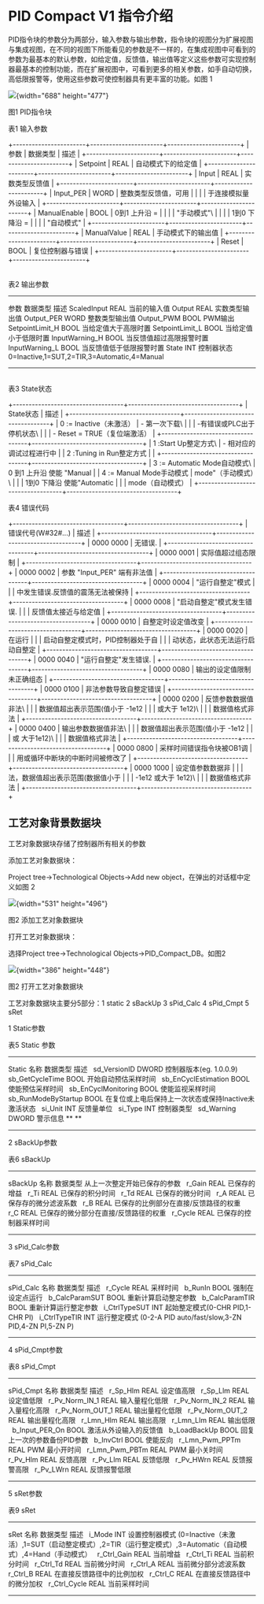 # PID Compact V1 指令介绍

PID指令块的参数分为两部分，输入参数与输出参数，指令块的视图分为扩展视图与集成视图，在不同的视图下所能看见的参数是不一样的，在集成视图中可看到的参数为最基本的默认参数，如给定值，反馈值，输出值等定义这些参数可实现控制器最基本的控制功能，而在扩展视图中，可看到更多的相关参数，如手自动切换，高低限报警等，使用这些参数可使控制器具有更丰富的功能。如图
1

![](images/01-1.jpg){width="688" height="477"}

图1 PID指令块

表1 输入参数

+-----------------------+-----------------------+-----------------------+
| 参数                  | 数据类型              | 描述                  |
+-----------------------+-----------------------+-----------------------+
| Setpoint              | REAL                  | 自动模式下的给定值    |
+-----------------------+-----------------------+-----------------------+
| Input                 | REAL                  | 实数类型反馈值        |
+-----------------------+-----------------------+-----------------------+
| Input_PER             | WORD                  | 整数类型反馈值，可用  |
|                       |                       | 于连接模拟量外设输入  |
+-----------------------+-----------------------+-----------------------+
| ManualEnable          | BOOL                  | 0到1 上升沿 =         |
|                       |                       | \"手动模式\"\         |
|                       |                       | 1到0 下降沿 =         |
|                       |                       | \"自动模式\"          |
+-----------------------+-----------------------+-----------------------+
| ManualValue           | REAL                  | 手动模式下的输出值    |
+-----------------------+-----------------------+-----------------------+
| Reset                 | BOOL                  | 复位控制器与错误      |
+-----------------------+-----------------------+-----------------------+

\
表2 输出参数

  ----------------- ---------- -------------------------------------------------------
  参数              数据类型   描述
  ScaledInput       REAL       当前的输入值
  Output            REAL       实数类型输出值
  Output_PER        WORD       整数类型输出值
  Output_PWM        BOOL       PWM输出
  SetpointLimit_H   BOOL       当给定值大于高限时置
  SetpointLimit_L   BOOL       当给定值小于低限时置
  InputWarning_H    BOOL       当反馈值超过高限报警时置
  InputWarning_L    BOOL       当反馈值低于低限报警时置
  State             INT        控制器状态0=Inactive,1=SUT,2=TIR,3=Automatic,4=Manual
  ----------------- ---------- -------------------------------------------------------

\
表3 State状态

+-----------------------------------+-----------------------------------+
| State状态                         | 描述                              |
+-----------------------------------+-----------------------------------+
| 0 := Inactive（未激活）           | \- 第一次下载\                    |
|                                   | -有错误或PLC出于停机状态\         |
|                                   | - Reset = TRUE（复位端激活）      |
+-----------------------------------+-----------------------------------+
| 1 :Start Up整定方式\              | \- 相对应的调试过程进行中         |
| 2 :Tuning in Run整定方式          |                                   |
+-----------------------------------+-----------------------------------+
| 3 := Automatic Mode自动模式\      | 0 到1 上升沿 使能 \"Manual        |
| 4 := Manual Mode手动模式          | mode\"（手动模式）\               |
|                                   | 1到0 下降沿 使能\"Automatic       |
|                                   | mode（自动模式）                  |
+-----------------------------------+-----------------------------------+

表4 错误代码

+-----------------------------------+-----------------------------------+
| 错误代号(W#32#\...)               | 描述                              |
+-----------------------------------+-----------------------------------+
| 0000 0000                         | 无错误.                           |
+-----------------------------------+-----------------------------------+
| 0000 0001                         | 实际值超过组态限制                |
+-----------------------------------+-----------------------------------+
| 0000 0002                         | 参数 \"Input_PER\" 端有非法值     |
+-----------------------------------+-----------------------------------+
| 0000 0004                         | "运行自整定"模式                  |
|                                   | 中发生错误.反馈值的震荡无法被保持 |
+-----------------------------------+-----------------------------------+
| 0000 0008                         | "启动自整定"模式发生错误.         |
|                                   | 反馈值太接近与给定值              |
+-----------------------------------+-----------------------------------+
| 0000 0010                         | 自整定时设定值改变                |
+-----------------------------------+-----------------------------------+
| 0000 0020                         | 在运行                            |
|                                   | 启动自整定模式时，PID控制器处于自 |
|                                   | 动状态，此状态无法运行启动自整定  |
+-----------------------------------+-----------------------------------+
| 0000 0040                         | "运行自整定"发生错误.             |
+-----------------------------------+-----------------------------------+
| 0000 0080                         | 输出的设定值限制未正确组态        |
+-----------------------------------+-----------------------------------+
| 0000 0100                         | 非法参数导致自整定错误            |
+-----------------------------------+-----------------------------------+
| 0000 0200                         | 反馈参数数据值非法\               |
|                                   | 数据值超出表示范围(值小于 -1e12   |
|                                   | 或大于 1e12)\                     |
|                                   | 数据值格式非法                    |
+-----------------------------------+-----------------------------------+
| 0000 0400                         | 输出参数数据值非法\               |
|                                   | 数据值超出表示范围(值小于 -1e12   |
|                                   | 或 大于1e12)\                     |
|                                   | 数据值格式非法                    |
+-----------------------------------+-----------------------------------+
| 0000 0800                         | 采样时间错误指令块被OB1调         |
|                                   | 用或循环中断块的中断时间被修改了  |
+-----------------------------------+-----------------------------------+
| 0000 1000                         | 设定值参数数据非                  |
|                                   | 法，数据值超出表示范围(数据值小于 |
|                                   | -1e12 或大于 1e12)\               |
|                                   | 数据值格式非法                    |
+-----------------------------------+-----------------------------------+

## 工艺对象背景数据块

工艺对象数据块存储了控制器所有相关的参数

添加工艺对象数据块：

Project tree→Technological Objects→Add new
object，在弹出的对话框中定义如图 2

![](images/01-2.jpg){width="531" height="496"}

图2 添加工艺对象数据块

打开工艺对象数据块：

选择Project tree→Technological Objects→PID_Compact_DB。如图2

![](images/01-3.jpg){width="386" height="448"}

图2 打开工艺对象数据块

工艺对象数据块主要分5部分：1 static 2 sBackUp 3 sPid_Calc 4 sPid_Cmpt 5
sRet

1 Static参数

表5 Static 参数

  -------- --------------------- ---------- ------------------------------------------------------
  Static   名称                  数据类型   描述
           sd_VersionID          DWORD      控制器版本(eg. 1.0.0.9)
           sb_GetCycleTime       BOOL       开始自动预估采样时间
           sb_EnCyclEstimation   BOOL       使能预估采样时间
           sb_EnCyclMonitoring   BOOL       使能监视采样时间
           sb_RunModeByStartup   BOOL       在复位或上电后保持上一次状态或保持Inactive未激活状态
           si_Unit               INT        反馈量单位
           si_Type               INT        控制器类型
           sd_Warning            DWORD      警示信息
  ** **                                      
  -------- --------------------- ---------- ------------------------------------------------------

2 sBackUp参数

表6 sBackUp

  --------- --------- ---------- ---------------------------------------
  sBackUp   名称      数据类型   从上一次整定开始已保存的参数
            r_Gain    REAL       已保存的增益
            r_Ti      REAL       已保存的积分时间
            r_Td      REAL       已保存的微分时间
            r_A       REAL       已保存存的微分滤波系数
            r_B       REAL       已保存的比例部分在直接/反馈路径的权重
            r_C       REAL       已保存的微分部分在直接/反馈路径的权重
            r_Cycle   REAL       已保存的控制器采样时间
  --------- --------- ---------- ---------------------------------------

3 sPid_Calc参数

表7 sPid_Calc

  ----------- ---------------- ---------- -----------------------------------------------------------------
  sPid_Calc   名称             数据类型   描述
              r_Cycle          REAL       采样时间
              b_RunIn          BOOL       强制在设定点运行
              b_CalcParamSUT   BOOL       重新计算启动整定参数
              b_CalcParamTIR   BOOL       重新计算运行整定参数
              i_CtrlTypeSUT    INT        起始整定模式(0-CHR PID,1-CHR PI)
              i_CtrlTypeTIR    INT        运行整定模式 (0-2-A PID auto/fast/slow,3-ZN PID,4-ZN PI,5-ZN P)
  ----------- ---------------- ---------- -----------------------------------------------------------------

4 sPid_Cmpt参数

表8 sPid_Cmpt

  ----------- ----------------- ---------- -----------------------------
  sPid_Cmpt   名称              数据类型   描述
              r_Sp_Hlm          REAL       设定值高限
              r_Sp_Llm          REAL       设定值低限
              r_Pv_Norm_IN_1    REAL       输入量程化低限
              r_Pv_Norm_IN_2    REAL       输入量程化高限
              r_Pv_Norm_OUT_1   REAL       输出量程化低限
              r_Pv_Norm_OUT_2   REAL       输出量程化高限
              r_Lmn_Hlm         REAL       输出高限
              r_Lmn_Llm         REAL       输出低限
              b_Input_PER_On    BOOL       激活从外设输入的反馈值
              b_LoadBackUp      BOOL       回复上一次的参数备份PID参数
              b_InvCtrl         BOOL       使能反向
              r_Lmn_Pwm_PPTm    REAL       PWM 最小开时间
              r_Lmn_Pwm_PBTm    REAL       PWM 最小关时间
              r_Pv_Hlm          REAL       反馈高限
              r_Pv_Llm          REAL       反馈低限
              r_Pv_HWrn         REAL       反馈报警高限
              r_Pv_LWrn         REAL       反馈报警低限
  ----------- ----------------- ---------- -----------------------------

5 sRet参数

表9 sRet

  ------ -------------- ---------- -----------------------------------------------------------------------------------------------------------------------------
  sRet   名称           数据类型   描述
         i_Mode         INT        设置控制器模式 (0=Inactive（未激活）,1=SUT（启动整定模式）,2=TIR（运行整定模式）,3=Automatic（自动模式）,4=Hand（手动模式）
         r_Ctrl_Gain    REAL       当前增益
         r_Ctrl_Ti      REAL       当前积分时间
         r_Ctrl_Td      REAL       当前微分时间
         r_Ctrl_A       REAL       当前微分部分滤波系数
         r_Ctrl_B       REAL       在直接反馈路径中的比例加权
         r_Ctrl_C       REAL       在直接反馈路径中的微分加权
         r_Ctrl_Cycle   REAL       当前采样时间
  ------ -------------- ---------- -----------------------------------------------------------------------------------------------------------------------------
